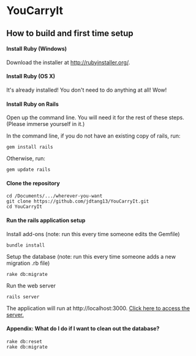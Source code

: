 # YouCarryIt

## How to build and first time setup

#### Install Ruby (Windows)

Download the installer at http://rubyinstaller.org/.

#### Install Ruby (OS X)

It's already installed! You don't need to do anything at all! Wow!

#### Install Ruby on Rails

Open up the command line. You will need it for the rest of these steps. (Please immerse yourself in it.)

In the command line, if you do not have an existing copy of rails, run:

    gem install rails
    
Otherwise, run:

    gem update rails

#### Clone the repository

    cd /Documents/.../wherever-you-want
    git clone https://github.com/jdtang13/YouCarryIt.git
    cd YouCarryIt

#### Run the rails application setup

Install add-ons (note: run this every time someone edits the Gemfile)

    bundle install

Setup the database (note: run this every time someone adds a new migration .rb file)

    rake db:migrate

Run the web server    

    rails server

The application will run at http://localhost:3000. [Click here to access the server.](http://localhost:3000)

#### Appendix: What do I do if I want to clean out the database?

    rake db:reset
    rake db:migrate
